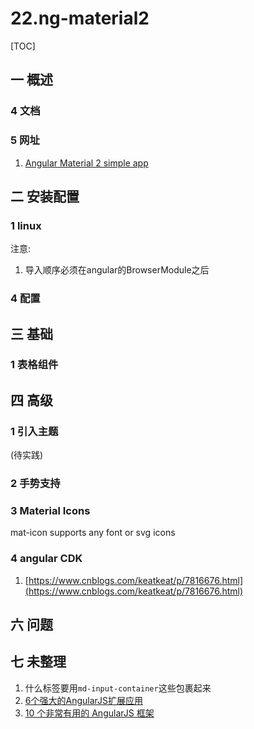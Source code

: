 # 22.ng-material2
[TOC]

## 一 概述
### 4 文档
### 5 网址
1. [Angular Material 2 simple app](https://material2-app.firebaseapp.com/)
## 二 安装配置
### 1 linux
注意:
1. 导入顺序必须在angular的BrowserModule之后

### 4 配置
## 三 基础
### 1 表格组件

## 四 高级

### 1 引入主题
(待实践)

### 2 手势支持
### 3 Material Icons
mat-icon supports any font or svg icons
### 4 angular CDK
1. [https://www.cnblogs.com/keatkeat/p/7816676.html](https://www.cnblogs.com/keatkeat/p/7816676.html)

## 六 问题

## 七 未整理
1. 什么标签要用`md-input-container`这些包裹起来
1. [6个强大的AngularJS扩展应用](http://www.codeceo.com/6-angularjs-extension.html)
2. [10 个非常有用的 AngularJS 框架](http://www.codeceo.com/10-useful-angularjs-framework.html)